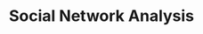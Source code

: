 ---
title:  Social Network Analysis
num: CS6012
authors: ["B Ravindran"]
categories: "iitm-electives"
tags: ["graph theory", "linear algebra", "network science", "social networks", "algorithms"]
image: "social-network-analysis.jpg"
draft: false
---